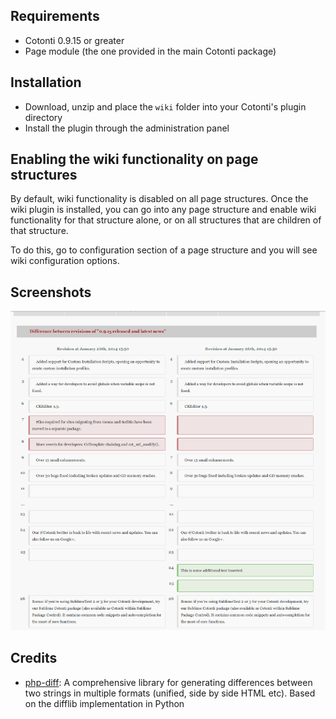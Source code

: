 
## Requirements

- Cotonti 0.9.15 or greater
- Page module (the one provided in the main Cotonti package)

## Installation

- Download, unzip and place the `wiki` folder into your Cotonti's plugin directory
- Install the plugin through the administration panel

## Enabling the wiki functionality on page structures

By default, wiki functionality is disabled on all page structures. Once the wiki plugin is installed, you can go into any page structure and enable wiki functionality for that structure alone, or on all structures that are children of that structure.

To do this, go to configuration section of a page structure and you will see wiki configuration options.


## Screenshots

![](wiki/img/wiki_diff.jpg)

## Credits

 - [php-diff](https://github.com/chrisboulton/php-diff): A comprehensive library for generating differences between two strings in multiple formats (unified, side by side HTML etc). Based on the difflib implementation in Python